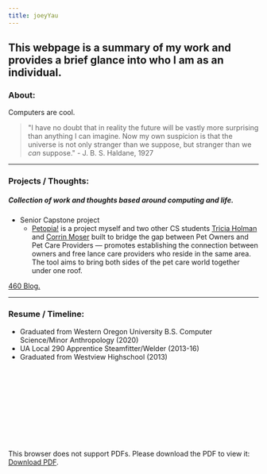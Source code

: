 ```yaml
---
title: joeyYau
---
```


## This webpage is a summary of my work and provides a brief glance into who I am as an individual.

### About: 

Computers are cool. 

>"I have no doubt that in reality the future will be vastly more surprising than anything I can imagine. Now my own suspicion is that the universe is not only stranger than we suppose, but stranger than we _can_ suppose." - J. B. S. Haldane, 1927

----

### Projects / Thoughts:
##### Collection of work and thoughts based around computing and life. 

* Senior Capstone project
    * [Petopia!](http://petopia.azurewebsites.net) is a project myself and two other CS students [Tricia Holman](https://stormy9.github.io) and [Corrin Moser](https://github.com/CorrinM) built to bridge the gap between Pet Owners and Pet Care Providers — promotes establishing the connection between owners and free lance care providers who reside in the same area. The tool aims to bring both sides of the pet care world together under one roof.


<!-- Using script to write in enocded content to iframe. Right now it isn't grabbing the correct source, not filling with video
    <iframe id="Video-iframe1" src="https://youtu.be/2zaFgmQs8BI?t=88" style="width:350px;height:350px;"></iframe>
    <script>
        fetch('https://youtu.be/2zaFgmQs8BI?t=88')
            .then(function(response) {
                return response.json();
            }).then(function(data) {
                iframe = document.getElementById('Video-iframe1');
                iframe.src = 'data:text/html;base64,' + encodeURIComponent(data['content']);
            });
    </script>



<object style="width: 820px; height: 461.25px; float: none; clear: both; margin: 2px auto;" data="https://youtu.be/2zaFgmQs8BI?t=88">
</object>   

-->

<a href="pages/blog.md"> 460 Blog. </a>

----

### Resume / Timeline:

- Graduated from Western Oregon University B.S. Computer Science/Minor Anthropology (2020)
- UA Local 290 Apprentice Steamfitter/Welder (2013-16)
- Graduated from Westview Highschool (2013)

<object data="assets/img/JTavaresResume_July2020.pdf" type="application/pdf" width="700px" height="700px">
    <embed src="assets/img/JTavaresResume_July2020.pdf">
        <p>This browser does not support PDFs. Please download the PDF to view it: <a href="assets/img/JTavaresResume_July2020.pdf">Download PDF</a>.</p>
    </embed>
</object>










<!---
```markdown
Syntax highlighted code block

# Header 1
## Header 2
### Header 3

- Bulleted
- List

1. Numbered
2. List

**Bold** and _Italic_ and `Code` text

[Link](url) and ![Image](src)
```
-->

